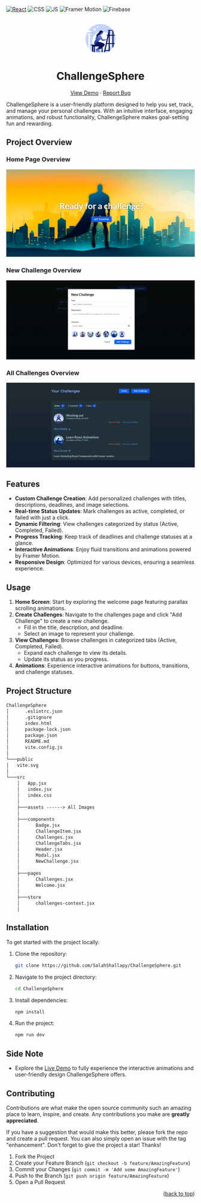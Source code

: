 <div id="top"></div>

[![React](https://img.shields.io/badge/react-%2320232a.svg?style=for-the-badge&logo=react&logoColor=%2361DAFB)](https://react.dev/)
![CSS](https://img.shields.io/badge/CSS3-1572B6?style=for-the-badge&logo=css3&logoColor=white)
![JS](https://img.shields.io/badge/JavaScript-F7DF1E?style=for-the-badge&logo=javascript&logoColor=black)
![Framer Motion](https://img.shields.io/badge/Framer%20Motion-%23FFB300.svg?style=for-the-badge&logo=framer)
![Firebase](https://img.shields.io/badge/firebase-%23039BE5.svg?style=for-the-badge&logo=firebase)

<!-- PROJECT LOGO -->
<br />
<div align="center">
  <a href="https://challengesphere-a9609.web.app/">
    <img src="./src/assets/constructing.png" alt="Logo" height="80"  >
  </a>
  <h1 align="center">ChallengeSphere</h1>

  <p align="center">
    <a href="https://challengesphere-a9609.web.app/">View Demo</a>
    ·
    <a href="https://github.com/SalahShallapy/ChallengeSphere/issues">Report Bug</a>
  </p>
</div>

ChallengeSphere is a user-friendly platform designed to help you set, track, and manage your personal challenges. With an intuitive interface, engaging animations, and robust functionality, ChallengeSphere makes goal-setting fun and rewarding.

## Project Overview

### Home Page Overview

![home preview](./src/assets/home.png)

### New Challenge Overview

![new challange preview](./src/assets/new.png)

### All Challenges Overview

![all challanges preview](./src/assets/challanges.png)

## Features

- **Custom Challenge Creation**: Add personalized challenges with titles, descriptions, deadlines, and image selections.
- **Real-time Status Updates**: Mark challenges as active, completed, or failed with just a click.
- **Dynamic Filtering**: View challenges categorized by status (Active, Completed, Failed).
- **Progress Tracking**: Keep track of deadlines and challenge statuses at a glance.
- **Interactive Animations**: Enjoy fluid transitions and animations powered by Framer Motion.
- **Responsive Design**: Optimized for various devices, ensuring a seamless experience.

## Usage

1. **Home Screen**: Start by exploring the welcome page featuring parallax scrolling animations.
2. **Create Challenges**: Navigate to the challenges page and click "Add Challenge" to create a new challenge.
   - Fill in the title, description, and deadline.
   - Select an image to represent your challenge.
3. **View Challenges**: Browse challenges in categorized tabs (Active, Completed, Failed).
   - Expand each challenge to view its details.
   - Update its status as you progress.
4. **Animations**: Experience interactive animations for buttons, transitions, and challenge statuses.

## Project Structure

```
ChallengeSphere
│      .eslintrc.json
│      .gitignore
│      index.html
│      package-lock.json
│      package.json
│      README.md
│      vite.config.js
│
└───public
│   vite.svg
│
└───src
    │   App.jsx
    │   index.jsx
    │   index.css
    │
    ├───assets ------> All Images
    │
    ├───components
    │      Badge.jsx
    │      ChallengeItem.jsx
    │      Challenges.jsx
    │      ChallengeTabs.jsx
    │      Header.jsx
    │      Modal.jsx
    │      NewChallenge.jsx
    │
    ├───pages
    │      Challenges.jsx
    │      Welcome.jsx
    │
    ├───store
    │      challenges-context.jsx
    │
```

## Installation

To get started with the project locally:

1. Clone the repository:
   ```bash
   git clone https://github.com/SalahShallapy/ChallengeSphere.git
   ```
2. Navigate to the project directory:
   ```bash
   cd ChallengeSphere
   ```
3. Install dependencies:
   ```bash
   npm install
   ```
4. Run the project:
   ```bash
   npm run dev
   ```

## Side Note

- Explore the [Live Demo](https://challengesphere-a9609.web.app/) to fully experience the interactive animations and user-friendly design ChallengeSphere offers.

## Contributing

Contributions are what make the open source community such an amazing place to learn, inspire, and create. Any contributions you make are **greatly appreciated**.

If you have a suggestion that would make this better, please fork the repo and create a pull request. You can also simply open an issue with the tag "enhancement".
Don't forget to give the project a star! Thanks!

1. Fork the Project
2. Create your Feature Branch (`git checkout -b feature/AmazingFeature`)
3. Commit your Changes (`git commit -m 'Add some AmazingFeature'`)
4. Push to the Branch (`git push origin feature/AmazingFeature`)
5. Open a Pull Request

<p align="right">(<a href="#top">back to top</a>)</p>
